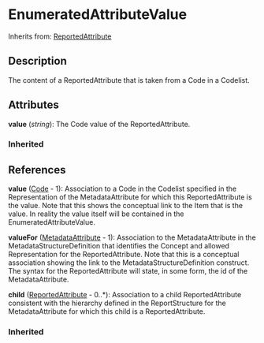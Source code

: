 
# EnumeratedAttributeValue

Inherits from: [ReportedAttribute](ReportedAttribute.md)



## Description

The content of a ReportedAttribute that is taken from a Code in a Codelist.


## Attributes

**value** (*string*): The Code value of the ReportedAttribute.

### Inherited



## References

**value** ([Code](../Codelists/Code.md) - 1): Association to a Code in the Codelist specified in the Representation of the MetadataAttribute for which this ReportedAttribute is the value. Note that this shows the conceptual link to the Item that is the value. In reality the value itself will be contained in the EnumeratedAttributeValue.

**valueFor** ([MetadataAttribute](MetadataAttribute.md) - 1): Association to the MetadataAttribute in the MetadataStructureDefinition that identifies the Concept and allowed Representation for the ReportedAttribute. Note that this is a conceptual association showing the link to the MetadataStructureDefinition construct. The syntax for the ReportedAttribute will state, in some form, the id of the MetadataAttribute.

**child** ([ReportedAttribute](ReportedAttribute.md) - 0..*): Association to a child ReportedAttribute consistent with the hierarchy defined in the ReportStructure for the MetadataAttribute for which this child is a ReportedAttribute.

### Inherited




